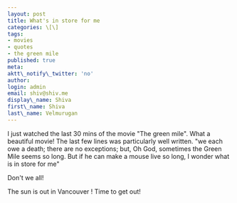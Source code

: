 ```yaml
---
layout: post
title: What's in store for me
categories: \[\]
tags:
- movies
- quotes
- the green mile
published: true
meta:
aktt\_notify\_twitter: 'no'
author:
login: admin
email: shiv@shiv.me
display\_name: Shiva
first\_name: Shiva
last\_name: Velmurugan
---
```


I just watched the last 30 mins of the movie "The green mile". What a beautiful movie! The last few lines was particularly well written. "we each owe a death; there are no exceptions; but, Oh God, sometimes the Green Mile seems so long. But if he can make a mouse live so long, I wonder what is in store for me"

Don't we all! 

The sun is out in Vancouver ! Time to get out!